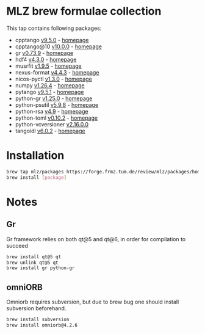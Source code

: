 # MLZ brew formulae collection
This tap contains following packages:
 - cpptango [v9.5.0](https://gitlab.com/tango-controls/cppTango) - [homepage](https://www.tango-controls.org)
 - cpptango@10 [v10.0.0](https://gitlab.com/tango-controls/cppTango) - [homepage](https://www.tango-controls.org)
 - gr [v0.73.9](https://github.com/sciapp/gr) - [homepage](https://gr-framework.org)
 - hdf4 [v4.3.0](https://github.com/HDFGroup/hdf4) - [homepage](https://www.hdfgroup.org/solutions/hdf4)
 - musrfit [v1.9.5](https://bitbucket.org/muonspin/musrfit/src/root6/) - [homepage](http://lmu.web.psi.ch/musrfit/user/html/index.html)
 - nexus-format [v4.4.3](https://github.com/nexusformat/code) - [homepage](https://www.nexusformat.org)
 - nicos-pyctl [v1.3.0](https://github.com/mlz-ictrl/nicos-pyctl) - [homepage](https://github.com/mlz-ictrl/nicos-pyctl)
 - numpy [v1.26.4](https://github.com/numpy/numpy) - [homepage](https://numpy.org/)
 - pytango [v9.5.1](https://gitlab.com/tango-controls/pytango) - [homepage](https://www.tango-controls.org)
 - python-gr [v1.25.0](https://github.com/sciapp/python-gr) - [homepage](https://gr-framework.org)
 - python-psutil [v5.9.8](https://github.com/giampaolo/psutil) - [homepage](https://github.com/giampaolo/psutil)
 - python-rsa [v4.9](https://github.com/sybrenstuvel/python-rsa) - [homepage](https://stuvel.eu/rsa)
 - python-toml [v0.10.2](https://github.com/uiri/toml) - [homepage](https://github.com/uiri/toml)
 - python-vcversioner [v2.16.0.0](https://github.com/habnabit/vcversioner)
 - tangoidl [v6.0.2](https://gitlab.com/tango-controls/tango-idl) - [homepage](https://www.tango-controls.org)

# Installation
```bash
brew tap mlz/packages https://forge.frm2.tum.de/review/mlz/packages/homebrew
brew install [package]
```

# Notes

Gr
--
Gr framework relies on both qt@5 and qt@6, in order for compilation to succeed
```bash
brew install qt@5 qt
brew unlink qt@5 qt
brew install gr python-gr
```

omniORB
-------
Omniorb requires subversion, but due to brew bug one should install subversion
beforehand.
```bash
brew install subversion
brew install omniorb@4.2.6
```
